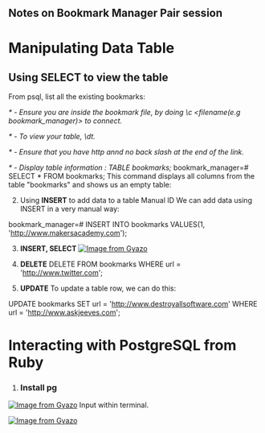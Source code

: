 ## Notes on Bookmark Manager Pair session

# Manipulating Data Table
## Using SELECT to view the table
From psql, list all the existing bookmarks:

_* - Ensure you are inside the bookmark file, by doing \c <filename(e.g bookmark_manager)> to connect._

_* - To view your table, \dt._

_* - Ensure that you have http annd no back slash at the end of the link._

_* - Display table information : TABLE bookmarks;_
bookmark_manager=# SELECT * FROM bookmarks;
This command displays all columns from the table "bookmarks" and shows us an empty table:

2. Using **INSERT** to add data to a table
Manual ID
We can add data using INSERT in a very manual way:

bookmark_manager=# INSERT INTO bookmarks VALUES(1, 'http://www.makersacademy.com');

3. **INSERT, SELECT**
[![Image from Gyazo](https://i.gyazo.com/e90b7e0c80bda842bca79668666a265b.png)](https://gyazo.com/e90b7e0c80bda842bca79668666a265b)

4. **DELETE**
DELETE FROM bookmarks WHERE url = 'http://www.twitter.com';

5. **UPDATE**
To update a table row, we can do this:

UPDATE bookmarks SET url = 'http://www.destroyallsoftware.com' WHERE url = 'http://www.askjeeves.com';

# Interacting with PostgreSQL from Ruby

 1. ### Install pg
[![Image from Gyazo](https://i.gyazo.com/ba1ef3d9f3a448938f660506b5dd777e.png)](https://gyazo.com/ba1ef3d9f3a448938f660506b5dd777e)
Input <bundle install> within terminal.

[![Image from Gyazo](https://i.gyazo.com/f9e8678de777d4ace20eca9a9387a753.png)](https://gyazo.com/f9e8678de777d4ace20eca9a9387a753)


